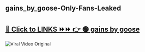 
 ## gains_by_goose-Only-Fans-Leaked

# <h2><a href="https://clipsfans.com/gains_by_goose&ref=git">🔗 Click to LINKS ⏩⏩ 👉 🟢 gains by goose </a></h2>

<a href="https://clipsfans.com/gains_by_goose&ref=git" rel="nofollow" data-target="animated-image.originalLink"><img src="https://i.ibb.co.com/xMMVF88/686577567.gif" alt="Viral Video Original" style="max-width: 100%; display: inline-block;" data-target="animated-image.originalImage"></a>
